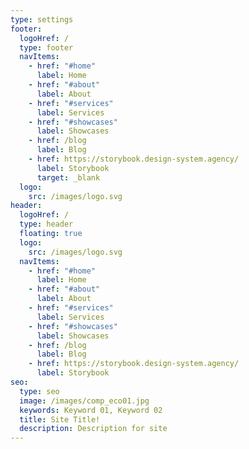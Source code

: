 ```yaml
---
type: settings
footer:
  logoHref: /
  type: footer
  navItems:
    - href: "#home"
      label: Home
    - href: "#about"
      label: About
    - href: "#services"
      label: Services
    - href: "#showcases"
      label: Showcases
    - href: /blog
      label: Blog
    - href: https://storybook.design-system.agency/
      label: Storybook
      target: _blank
  logo:
    src: /images/logo.svg
header:
  logoHref: /
  type: header
  floating: true
  logo:
    src: /images/logo.svg
  navItems:
    - href: "#home"
      label: Home
    - href: "#about"
      label: About
    - href: "#services"
      label: Services
    - href: "#showcases"
      label: Showcases
    - href: /blog
      label: Blog
    - href: https://storybook.design-system.agency/
      label: Storybook
seo:
  type: seo
  image: /images/comp_eco01.jpg
  keywords: Keyword 01, Keyword 02
  title: Site Title!
  description: Description for site
---
```

